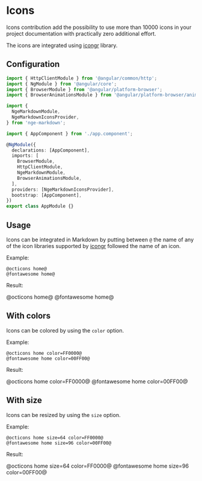 # Icons

Icons contribution add the possibility to use more than 10000 icons in your project documentation with practically zero additional effort.

The icons are integrated using [icongr](https://icongr.am) library.

## Configuration

```typescript highlights="6-9 18 21"
import { HttpClientModule } from '@angular/common/http';
import { NgModule } from '@angular/core';
import { BrowserModule } from '@angular/platform-browser';
import { BrowserAnimationsModule } from '@angular/platform-browser/animations';

import {
  NgeMarkdownModule,
  NgeMarkdownIconsProvider,
} from 'nge-markdown';

import { AppComponent } from './app.component';

@NgModule({
  declarations: [AppComponent],
  imports: [
    BrowserModule,
    HttpClientModule,
    NgeMarkdownModule,
    BrowserAnimationsModule,
  ],
  providers: [NgeMarkdownIconsProvider],
  bootstrap: [AppComponent],
})
export class AppModule {}
```

## Usage

Icons can be integrated in Markdown by putting between `@` the name of any of the icon libraries
supported by [icongr](https://icongr.am) followed the name of an icon.

Example:

```plaintext
@octicons home@
@fontawesome home@
```

Result:

@octicons home@
@fontawesome home@

## With colors

Icons can be colored by using the `color` option.

Example:

```plaintext
@octicons home color=FF0000@
@fontawesome home color=00FF00@
```

Result:

@octicons home color=FF0000@
@fontawesome home color=00FF00@


## With size

Icons can be resized by using the `size` option.

Example:

```plaintext
@octicons home size=64 color=FF0000@
@fontawesome home size=96 color=00FF00@
```

Result:

@octicons home size=64 color=FF0000@
@fontawesome home size=96 color=00FF00@
